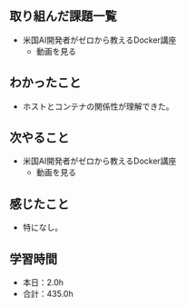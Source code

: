 ## 取り組んだ課題一覧
- 米国AI開発者がゼロから教えるDocker講座
  - 動画を見る
## わかったこと
- ホストとコンテナの関係性が理解できた。
## 次やること
- 米国AI開発者がゼロから教えるDocker講座
  - 動画を見る
## 感じたこと
- 特になし。
## 学習時間
- 本日：2.0h
- 合計：435.0h